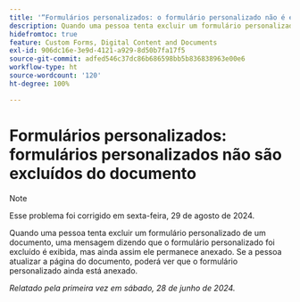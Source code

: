```yaml
---
title: '“Formulários personalizados: o formulário personalizado não é excluído do documento”'
description: Quando uma pessoa tenta excluir um formulário personalizado de um documento, uma mensagem dizendo que o formulário personalizado foi excluído é exibida, mas ainda assim ele permanece anexado.  Se a pessoa atualizar a página do documento, poderá ver que o formulário personalizado ainda está anexado.
hidefromtoc: true
feature: Custom Forms, Digital Content and Documents
exl-id: 906dc16e-3e9d-4121-a929-8d50b7fa17f5
source-git-commit: adfed546c37dc86b686598bb5b836838963e00e6
workflow-type: ht
source-wordcount: '120'
ht-degree: 100%

---
```


# Formulários personalizados: formulários personalizados não são excluídos do documento

>[!NOTE]
>
>Esse problema foi corrigido em sexta-feira, 29 de agosto de 2024.

Quando uma pessoa tenta excluir um formulário personalizado de um documento, uma mensagem dizendo que o formulário personalizado foi excluído é exibida, mas ainda assim ele permanece anexado.  Se a pessoa atualizar a página do documento, poderá ver que o formulário personalizado ainda está anexado.

_Relatado pela primeira vez em sábado, 28 de junho de 2024._
